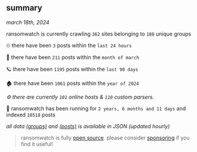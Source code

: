 
## summary
_march 18th, 2024_

ransomwatch is currently crawling `362` sites belonging to `180` unique groups

⏲ there have been `3` posts within the `last 24 hours`

🦈 there have been `211` posts within the `month of march`

🪐 there have been `1195` posts within the `last 90 days`

🏚 there have been `1061` posts within the `year of 2024`

_⚙️ there are currently `101` online hosts & `110` custom parsers._

🦕 ransomwatch has been running for `2 years, 6 months and 11 days` and indexed `10518` posts

_all data  [(groups)](http://ransomwhat.telemetry.ltd/groups) and [(posts)](http://ransomwhat.telemetry.ltd/posts) is available in JSON (updated hourly)_

> ransomwatch is fully [open source](https://github.com/joshhighet/ransomwatch#ransomwatch--). please consider [sponsoring](https://github.com/sponsors/joshhighet) if you find it useful!
